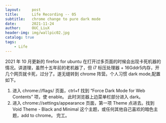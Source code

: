 ```yaml
---
layout:     post
title:      Life Recording -- 05 
subtitle:   chrome change to pure dark mode     
date:       2021-11-24
author:     OUC_LiuX
header-img: img/wallpic02.jpg
catalog: true
tags:
    - Life       
---
```

2021 年 10 月更新的 firefox for ubuntu 在打开过多页面的时候会出现卡死机器的情况。讲道理，虽然十五年前的老机器了，但 i7 标压处理器 + 16Gddr5内存，开几个网页就卡死，过分了。遂无缝转到 chrome 阵营。个人习惯 dark mode,配置如下。               

1. 进入 chrome://flags/ 页面，ctrl+f 找到 “Force Dark Mode for Web Contents” 项，使 enable。 此时浏览器上边菜单栏部分进入 dark。           
2. 进入 chrome://settings/appearance 页面，第一项 Theme 点进去。找到 Void Theme - Black and Minimal 这个主题，或任何其他自己喜欢的暗色主题，add to chrome。 完工。               
